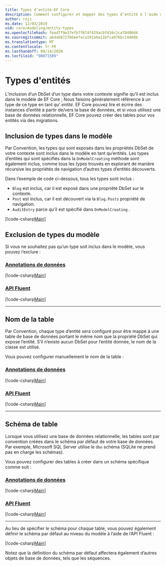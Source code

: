 ```yaml
---
title: Types d’entité-EF Core
description: Comment configurer et mapper des types d’entité à l’aide de Entity Framework Core
author: roji
ms.date: 12/03/2019
uid: core/modeling/entity-types
ms.openlocfilehash: fead7f9e37efb7f674f429acbfd16c2ca78480d4
ms.sourcegitcommit: abda0872f86eefeca191a9a11bfca976bc14468b
ms.translationtype: MT
ms.contentlocale: fr-FR
ms.lasthandoff: 09/14/2020
ms.locfileid: "90071509"
---
```

# <a name="entity-types"></a>Types d'entités

L’inclusion d’un DbSet d’un type dans votre contexte signifie qu’il est inclus dans le modèle de EF Core ; Nous faisons généralement référence à un type de ce type en tant qu' *entité*. EF Core pouvez lire et écrire des instances d’entité à partir de/vers la base de données, et si vous utilisez une base de données relationnelle, EF Core pouvez créer des tables pour vos entités via des migrations.

## <a name="including-types-in-the-model"></a>Inclusion de types dans le modèle

Par Convention, les types qui sont exposés dans les propriétés DbSet de votre contexte sont inclus dans le modèle en tant qu’entités. Les types d’entités qui sont spécifiés dans la `OnModelCreating` méthode sont également inclus, comme tous les types trouvés en explorant de manière récursive les propriétés de navigation d’autres types d’entités découverts.

Dans l’exemple de code ci-dessous, tous les types sont inclus :

* `Blog` est inclus, car il est exposé dans une propriété DbSet sur le contexte.
* `Post` est inclus, car il est découvert via la `Blog.Posts` propriété de navigation.
* `AuditEntry` parce qu’il est spécifié dans `OnModelCreating` .

[!code-csharp[Main](../../../samples/core/Modeling/Conventions/EntityTypes.cs?name=EntityTypes&highlight=3,7,16)]

## <a name="excluding-types-from-the-model"></a>Exclusion de types du modèle

Si vous ne souhaitez pas qu’un type soit inclus dans le modèle, vous pouvez l’exclure :

### <a name="data-annotations"></a>[Annotations de données](#tab/data-annotations)

[!code-csharp[Main](../../../samples/core/Modeling/DataAnnotations/IgnoreType.cs?name=IgnoreType&highlight=1)]

### <a name="fluent-api"></a>[API Fluent](#tab/fluent-api)

[!code-csharp[Main](../../../samples/core/Modeling/FluentAPI/IgnoreType.cs?name=IgnoreType&highlight=3)]

***

## <a name="table-name"></a>Nom de la table

Par Convention, chaque type d’entité sera configuré pour être mappé à une table de base de données portant le même nom que la propriété DbSet qui expose l’entité. S’il n’existe aucun DbSet pour l’entité donnée, le nom de la classe est utilisé.

Vous pouvez configurer manuellement le nom de la table :

### <a name="data-annotations"></a>[Annotations de données](#tab/data-annotations)

[!code-csharp[Main](../../../samples/core/Modeling/DataAnnotations/TableName.cs?Name=TableName&highlight=1)]

### <a name="fluent-api"></a>[API Fluent](#tab/fluent-api)

[!code-csharp[Main](../../../samples/core/Modeling/FluentAPI/TableName.cs?Name=TableName&highlight=3-4)]

***

## <a name="table-schema"></a>Schéma de table

Lorsque vous utilisez une base de données relationnelle, les tables sont par convention créées dans le schéma par défaut de votre base de données. Par exemple, Microsoft SQL Server utilise le `dbo` schéma (SQLite ne prend pas en charge les schémas).

Vous pouvez configurer des tables à créer dans un schéma spécifique comme suit :

### <a name="data-annotations"></a>[Annotations de données](#tab/data-annotations)

[!code-csharp[Main](../../../samples/core/Modeling/DataAnnotations/TableNameAndSchema.cs?name=TableNameAndSchema&highlight=1)]

### <a name="fluent-api"></a>[API Fluent](#tab/fluent-api)

[!code-csharp[Main](../../../samples/core/Modeling/FluentAPI/TableNameAndSchema.cs?name=TableNameAndSchema&highlight=3-4)]

***

Au lieu de spécifier le schéma pour chaque table, vous pouvez également définir le schéma par défaut au niveau du modèle à l’aide de l’API Fluent :

[!code-csharp[Main](../../../samples/core/Modeling/FluentAPI/DefaultSchema.cs?name=DefaultSchema&highlight=3)]

Notez que la définition du schéma par défaut affectera également d’autres objets de base de données, tels que les séquences.
